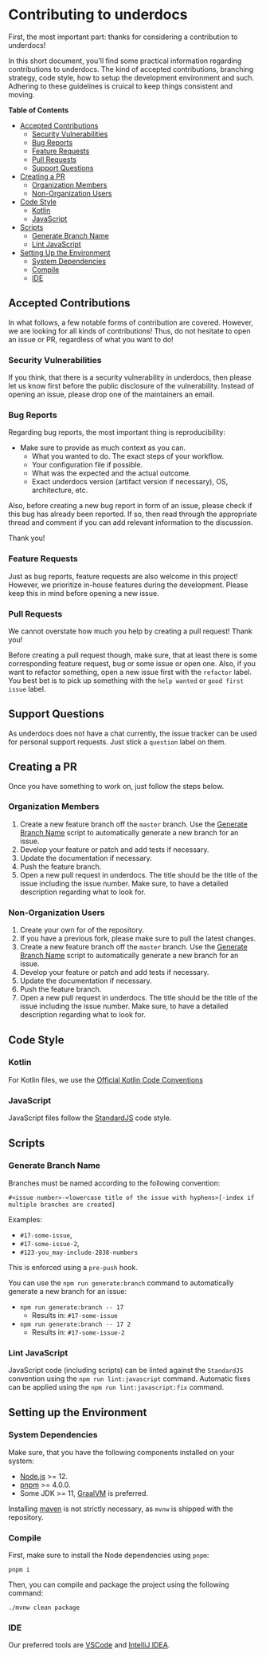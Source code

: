 # Contributing to underdocs

First, the most important part: thanks for considering a contribution to underdocs!

In this short document, you'll find some practical information regarding contributions to underdocs. The kind of accepted contributions, branching strategy, code style, how to setup the development environment and such. Adhering to these guidelines is cruical to keep things consistent and moving.

**Table of Contents**

  * [Accepted Contributions](#accepted-contributions)
    * [Security Vulnerabilities](#security-vulnerabilities)
    * [Bug Reports](#bug-reports)
    * [Feature Requests](#feature-requests)
    * [Pull Requests](#pull-requests)
    * [Support Questions](#support-questions)
  * [Creating a PR](#creating-a-pr)
    * [Organization Members](#organization-members)
    * [Non-Organization Users](#non-organization-users)
  * [Code Style](#code-style)
    * [Kotlin](#kotlin)
    * [JavaScript](#javascript)
  * [Scripts](#scripts)
    * [Generate Branch Name](#generate-branch-name)
    * [Lint JavaScript](#lint-javascript)
  * [Setting Up the Environment](#setting-up-the-environment)
    * [System Dependencies](#system-dependencies)
    * [Compile](#compile)
    * [IDE](#ide)

## Accepted Contributions

In what follows, a few notable forms of contribution are covered. However, we are looking for all kinds of contributions! Thus, do not hesitate to open an issue or PR, regardless of what you want to do!

### Security Vulnerabilities

If you think, that there is a security vulnerability in underdocs, then please let us know first before the public disclosure of the vulnerability. Instead of opening an issue, please drop one of the maintainers an email.

### Bug Reports

Regarding bug reports, the most important thing is reproducibility:

  * Make sure to provide as much context as you can.
    * What you wanted to do. The exact steps of your workflow.
    * Your configuration file if possible.
    * What was the expected and the actual outcome.
    * Exact underdocs version (artifact version if necessary), OS, architecture, etc.

Also, before creating a new bug report in form of an issue, please check if this bug has already been reported. If so, then read through the appropriate thread and comment if you can add relevant information to the discussion.

Thank you!

### Feature Requests

Just as bug reports, feature requests are also welcome in this project! However, we prioritize in-house features during the development. Please keep this in mind before opening a new issue.

### Pull Requests

We cannot overstate how much you help by creating a pull request! Thank you!

Before creating a pull request though, make sure, that at least there is some corresponding feature request, bug or some issue or open one. Also, if you want to refactor something, open a new issue first with the `refactor` label. You best bet is to pick up something with the `help wanted` or `good first issue` label.

## Support Questions

As underdocs does not have a chat currently, the issue tracker can be used for personal support requests. Just stick a `question` label on them.

## Creating a PR

Once you have something to work on, just follow the steps below.

### Organization Members

  1. Create a new feature branch off the `master` branch. Use the [Generate Branch Name](#generate-branch-name) script to automatically generate a new branch for an issue.
  1. Develop your feature or patch and add tests if necessary.
  1. Update the documentation if necessary.
  1. Push the feature branch.
  1. Open a new pull request in underdocs. The title should be the title of the issue including the issue number. Make sure, to have a detailed description regarding what to look for.

### Non-Organization Users

  1. Create your own for of the repository.
  1. If you have a previous fork, please make sure to pull the latest changes.
  1. Create a new feature branch off the `master` branch. Use the [Generate Branch Name](#generate-branch-name) script to automatically generate a new branch for an issue.
  1. Develop your feature or patch and add tests if necessary.
  1. Update the documentation if necessary.
  1. Push the feature branch.
  1. Open a new pull request in underdocs. The title should be the title of the issue including the issue number. Make sure, to have a detailed description regarding what to look for.

## Code Style

### Kotlin

For Kotlin files, we use the [Official Kotlin Code Conventions](https://kotlinlang.org/docs/reference/coding-conventions.html)

### JavaScript

JavaScript files follow the [StandardJS](https://standardjs.com/) code style.

## Scripts

### Generate Branch Name

Branches must be named according to the following convention:

~~~~
#<issue number>-<lowercase title of the issue with hyphens>[-index if multiple branches are created]
~~~~

Examples:

  * `#17-some-issue`,
  * `#17-some-issue-2`,
  * `#123-you_may-include-2838-numbers`

This is enforced using a `pre-push` hook.

You can use the `npm run generate:branch` command to automatically generate a new branch for an issue:

  * `npm run generate:branch -- 17`
    * Results in: `#17-some-issue`
  * `npm run generate:branch -- 17 2`
    * Results in: `#17-some-issue-2`

### Lint JavaScript

JavaScript code (including scripts) can be linted against the `StandardJS` convention using the `npm run lint:javascript` command. Automatic fixes can be applied using the `npm run lint:javascript:fix` command.

## Setting up the Environment

### System Dependencies

Make sure, that you have the following components installed on your system:

  * [Node.js](https://nodejs.org) >= 12.
  * [pnpm](https://pnpm.js.org/) >= 4.0.0.
  * Some JDK >= 11, [GraalVM](https://graalvm.org) is preferred.

Installing [maven](https://maven.apache.org/) is not strictly necessary, as `mvnw` is shipped with the repository.

### Compile

First, make sure to install the Node dependencies using `pnpm`:

~~~~
pnpm i
~~~~

Then, you can compile and package the project using the following command:

~~~~
./mvnw clean package
~~~~

### IDE

Our preferred tools are [VSCode](https://code.visualstudio.com/) and [IntelliJ IDEA](https://www.jetbrains.com/idea/).
